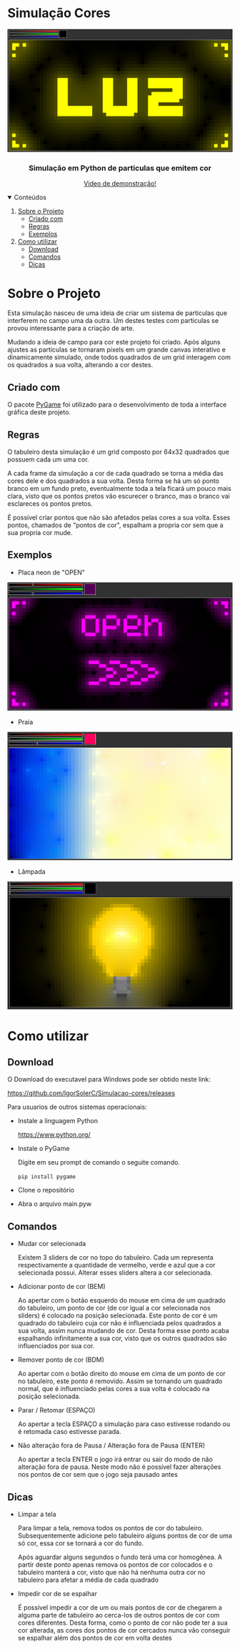 # Simulação Cores

<!-- LOGO -->
<p align="center">
  <a href="https://github.com/IgorSolerC/Simulacao-cores">
    <img src="Imagens/luz.png" alt="Logo">
  </a>
  <h3 align="center">Simulação em Python de particulas que emitem cor</h3>
  <p align="center">
    <a href ="https://youtu.be/Oo_BPsrD5LE">
      Video de demonstração!
    </a>
  </p>
</p>

<!-- TABELA DE CONTEUDO -->
<details open="open">
  <summary>Conteúdos</summary>
  <ol>
    <li>
      <a href="#sobre-o-projeto">Sobre o Projeto</a>
      <ul>
        <li><a href="#criado-com">Criado com</a></li>
      </ul>
      <ul>
        <li><a href="#regras">Regras</a></li>
      </ul>
      <ul>
        <li><a href="#exemplos">Exemplos</a></li>
      </ul>
    </li>
    <li>
      <a href="#como-utilizar">Como utilizar</a>
      <ul>
        <li><a href="#download">Download</a></li>
      </ul>
      <ul>
        <li><a href="#comandos">Comandos</a></li>
      </ul>
      <ul>
        <li><a href="#dicas">Dicas</a></li>
      </ul>
    </li>
  </ol>
</details>  

# Sobre o Projeto

Esta simulação nasceu de uma ideia de criar um sistema de particulas que interferem no campo uma da outra. Um destes testes com particulas se provou interessante para a criação de arte. 

Mudando a ideia de campo para cor este projeto foi criado. Após alguns ajustes as particulas se tornaram pixels em um grande canvas interativo e dinamicamente simulado, onde todos quadrados de um grid interagem com os quadrados a sua volta, alterando a cor destes.

## Criado com

O pacote [PyGame](https://www.pygame.org/) foi utilizado para o desenvolvimento de toda a interface gráfica deste projeto.

## Regras

O tabuleiro desta simulação é um grid composto por 64x32 quadrados que possuem cada um uma cor.

A cada frame da simulação a cor de cada quadrado se torna a média das cores dele e dos quadrados a sua volta. Desta forma se há um só ponto branco em um fundo preto, eventualmente toda a tela ficará um pouco mais clara, visto que os pontos pretos vão escurecer o branco, mas o branco vai esclareces os pontos pretos.

É possível criar pontos que não são afetados pelas cores a sua volta. Esses pontos, chamados de "pontos de cor", espalham a propria cor sem que a sua propria cor mude.

## Exemplos

* Placa neon de "OPEN"

<p align="center">
<img src="Imagens/open.png" alt="Logo">
</p>

* Praia

<p align="center">
<img src="Imagens/praia.png" alt="Logo">
</p>

* Lâmpada

<p align="center">
<img src="Imagens/lampada.png" alt="Logo">
</p>


# Como utilizar

## Download

O Download do executavel para Windows pode ser obtido neste link: 

https://github.com/IgorSolerC/Simulacao-cores/releases

Para usuarios de outros sistemas operacionais:
* Instale a linguagem Python

  https://www.python.org/

* Instale o PyGame

  Digite em seu prompt de comando o seguite comando.

  `pip install pygame`
 
* Clone o repositório
 
* Abra o arquivo main.pyw

## Comandos

* Mudar cor selecionada

  Existem 3 sliders de cor no topo do tabuleiro. Cada um representa respectivamente a quantidade de vermelho, verde e azul que a cor selecionada possui. Alterar esses sliders altera a cor selecionada.

* Adicionar ponto de cor (BEM)

  Ao apertar com o botão esquerdo do mouse em cima de um quadrado do tabuleiro, um ponto de cor (de cor igual a cor selecionada nos sliders) é colocado na posição selecionada.
  Este ponto de cor é um quadrado do tabuleiro cuja cor não é influenciada pelos quadrados a sua volta, assim nunca mudando de cor.
  Desta forma esse ponto acaba espalhando infinitamente a sua cor, visto que os outros quadrados são influenciados por sua cor.
  
* Remover ponto de cor (BDM)

  Ao apertar com o botão direito do mouse em cima de um ponto de cor no tabuleiro, este ponto é removido. Assim se tornando um quadrado normal, que é influenciado pelas cores a sua volta é colocado na posição selecionada.
  
* Parar / Retomar (ESPAÇO)

  Ao apertar a tecla ESPAÇO a simulação para caso estivesse rodando ou é retomada caso estivesse parada.
  
  
* Não alteração fora de Pausa / Alteração fora de Pausa (ENTER)

  Ao apertar a tecla ENTER o jogo irá entrar ou sair do modo de não alteração fora de pausa. Neste modo não é possível fazer alterações nos pontos de cor sem que o jogo seja pausado antes
  
## Dicas
 
* Limpar a tela

  Para limpar a tela, remova todos os pontos de cor do tabuleiro. Subsequentemente adicione pelo tabuleiro alguns pontos de cor de uma só cor, essa cor se tornará a cor do fundo.
  
  Após aguardar alguns segundos o fundo terá uma cor homogênea. A partir deste ponto apenas remova os pontos de cor colocados e o tabuleiro manterá a cor, visto que não há nenhuma outra cor no tabuleiro para afetar a média de cada quadrado
  
* Impedir cor de se espalhar

  É possível impedir a cor de um ou mais pontos de cor de chegarem a alguma parte de tabuleiro ao cerca-los de outros pontos de cor com cores diferentes. Desta forma, como o ponto de cor não pode ter a sua cor alterada, as cores dos pontos de cor cercados nunca vão conseguir se espalhar além dos pontos de cor em volta destes
